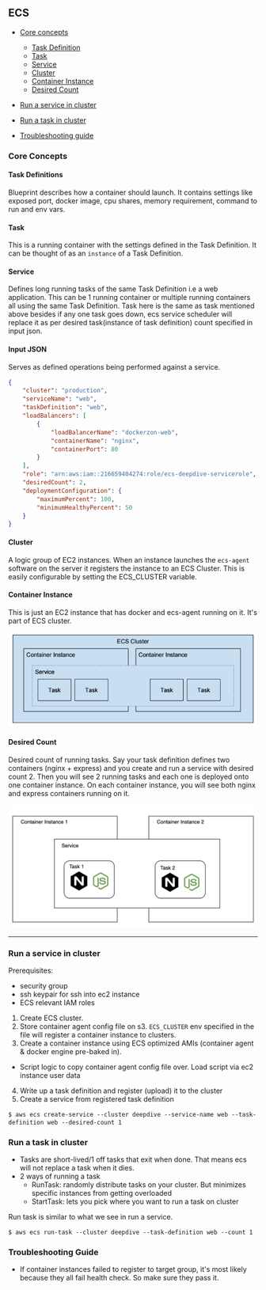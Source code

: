 ## ECS

- [Core concepts](#core-concepts)
  - [Task Definition](#task-definition)
  - [Task](#task)
  - [Service](#service)
  - [Cluster](#cluster)
  - [Container Instance](#container-instance)
  - [Desired Count](#desired-count)

- [Run a service in cluster](#run-a-service-in-cluster)
- [Run a task in cluster](#run-a-task-in-cluster)
- [Troubleshooting guide](#troubleshooting-guide)

### Core Concepts

#### Task Definitions
Blueprint describes how a container should launch. It contains settings like exposed port, docker image, cpu shares, memory requirement, command to run and env vars.

#### Task
This is a running container with the settings defined in the Task Definition. It can be thought of as an `instance` of a Task Definition.

#### Service
Defines long running tasks of the same Task Definition i.e a web application. This can be 1 running container or multiple running containers all using the same Task Definition. Task here is the same as task mentioned above besides if any one task goes down, ecs service scheduler will replace it as per desired task(instance of task definition) count specified in input json.

#### Input JSON
Serves as defined operations being performed against a service.

```json
{
    "cluster": "production",
    "serviceName": "web",
    "taskDefinition": "web",
    "loadBalancers": [
        {
            "loadBalancerName": "dockerzon-web",
            "containerName": "nginx",
            "containerPort": 80
        }
    ],
    "role": "arn:aws:iam::216659404274:role/ecs-deepdive-servicerole",
    "desiredCount": 2,
    "deploymentConfiguration": {
        "maximumPercent": 100,
        "minimumHealthyPercent": 50
    }
}
```

#### Cluster
A logic group of EC2 instances. When an instance launches the `ecs-agent` software on the server it registers the instance to an ECS Cluster. This is easily configurable by setting the ECS_CLUSTER variable.

#### Container Instance
This is just an EC2 instance that has docker and ecs-agent running on it. It's part of ECS cluster.

![ecs arch](ecs-arch.png)

#### Desired Count
Desired count of running tasks. Say your task definition defines two containers (nginx + express) and you create and run a service with desired count 2. Then you will see 2 running tasks and each one is deployed onto one container instance. On each container instance, you will see both nginx and express containers running on it.

![run service](run-service.png)

---

### Run a service in cluster

Prerequisites:

- security group
- ssh keypair for ssh into ec2 instance
- ECS relevant IAM roles

1. Create ECS cluster.
2. Store container agent config file on s3. `ECS_CLUSTER` env specified in the file will register a container instance to clusters.
3. Create a container instance using ECS optimized AMIs (container agent & docker engine pre-baked in).
  - Script logic to copy container agent config file over. Load script via ec2 instance user data
4. Write up a task definition and register (upload) it to the cluster
5. Create a service from registered task definition

```shell
$ aws ecs create-service --cluster deepdive --service-name web --task-definition web --desired-count 1
```

### Run a task in cluster

- Tasks are short-lived/1 off tasks that exit when done. That means ecs will not replace a task when it dies.
- 2 ways of running a task
  - RunTask: randomly distribute tasks on your cluster. But minimizes specific instances from getting overloaded
  - StartTask: lets you pick where you want to run a task on cluster

Run task is similar to what we see in run a service.

```shell
$ aws ecs run-task --cluster deepdive --task-definition web --count 1
```

### Troubleshooting Guide

- If container instances failed to register to target group, it's most likely because they all fail health check. So make sure they pass it.
















